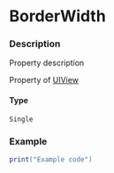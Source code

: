 # BorderWidth
### Description
Property description

Property of [UIView](/classes/UIView/)

#### Type
`Single`

### Example
```lua
print("Example code")
```
